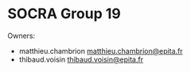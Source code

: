 # SOCRA Group 19

Owners:
- matthieu.chambrion <matthieu.chambrion@epita.fr>
- thibaud.voisin <thibaud.voisin@epita.fr>